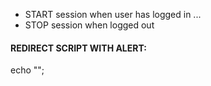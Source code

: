 - START session when user has logged in
...
- STOP session when logged out

#### REDIRECT SCRIPT WITH ALERT:
echo "<script type='text/javascript'>alert('$msg');
window.location.href='login.php';</script>";

